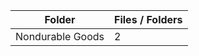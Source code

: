 | Folder           |   Files / Folders |
|------------------|-------------------|
| Nondurable Goods |                 2 |